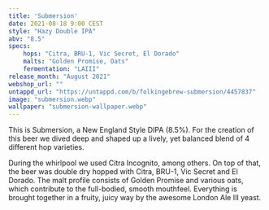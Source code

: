 ```yaml
---
title: 'Submersion'
date: 2021-08-18 9:00 CEST
style: "Hazy Double IPA"
abv: "8.5"
specs:
    hops: "Citra, BRU-1, Vic Secret, El Dorado"
    malts: "Golden Promise, Oats"
    fermentation: "LAIII"
release_month: "August 2021"
webshop_url: ""
untappd_url: "https://untappd.com/b/folkingebrew-submersion/4457837"
image: "submersion.webp"
wallpaper: "submersion-wallpaper.webp"
---
```


This is Submersion, a New England Style DIPA (8.5%). For the creation of this beer we dived deep and shaped up a lively, yet balanced blend of 4 different hop varieties.

During the whirlpool we used Citra Incognito, among others. On top of that, the beer was double dry hopped with Citra, BRU-1, Vic Secret and El Dorado. The malt profile consists of Golden Promise and various oats, which contribute to the full-bodied, smooth mouthfeel. Everything is brought together in a fruity, juicy way by the awesome London Ale III yeast.
